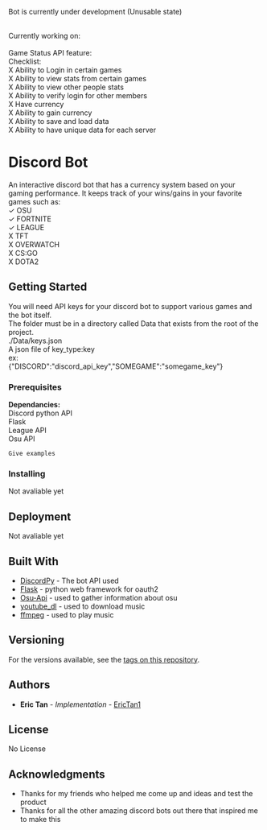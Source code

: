 Bot is currently under development (Unusable state)<br />

<br />
Currently working on:<br />
<br />
Game Status API feature:<br />
Checklist:<br />
X Ability to Login in certain games<br />
X Ability to view stats from certain games<br />
X Ability to view other people stats <br />
X Ability to verify login for other members <br />
X Have currency <br />
X Ability to gain currency <br />
X Ability to save and load data <br />
X Ability to have unique data for each server <br />







# Discord Bot

An interactive discord bot that has a currency system based on your gaming performance. It keeps track of your wins/gains in your favorite games such as: <br />
✓ OSU<br />
✓ FORTNITE<br />
✓ LEAGUE<br />
X TFT<br />
X OVERWATCH<br />
X CS:GO<br />
X DOTA2<br />


## Getting Started

You will need API keys for your discord bot to support various games and the bot itself. <br />
The folder must be in a directory called Data that exists from the root of the project. <br />
./Data/keys.json<br />
A json file of key_type:key<br />
ex:<br />
{"DISCORD":"discord_api_key","SOMEGAME":"somegame_key"}<br />



### Prerequisites

<b>Dependancies: </b><br />
Discord python API<br />
Flask<br />
League API<br />
Osu API <br />
```
Give examples
```

### Installing

Not avaliable yet


## Deployment

Not avaliable yet

## Built With

* [DiscordPy](https://discordpy.readthedocs.io/en/latest/api.html) - The bot API used
* [Flask](https://github.com/pallets/flask) - python web framework for oauth2
* [Osu-Api](https://github.com/ppy/osu-api/wiki) - used to gather information about osu
* [youtube_dl](https://github.com/ytdl-org/youtube-dl) - used to download music
* [ffmpeg](https://www.ffmpeg.org/) - used to play music

## Versioning

For the versions available, see the [tags on this repository](https://github.com/EricTan1/Discord/tags). 

## Authors

* **Eric Tan** - *Implementation* - [EricTan1](https://github.com/EricTan1)


## License

No License

## Acknowledgments

* Thanks for my friends who helped me come up and ideas and test the product
* Thanks for all the other amazing discord bots out there that inspired me to make this

